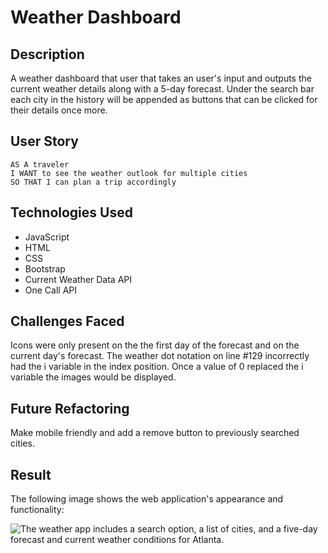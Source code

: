 # Weather Dashboard

## Description
A weather dashboard that user that takes an user's input and outputs the current weather details along with a 5-day forecast. Under the search bar each city in the history will be appended as buttons that can be clicked for their details once more.

## User Story

```
AS A traveler
I WANT to see the weather outlook for multiple cities
SO THAT I can plan a trip accordingly
```

## Technologies Used
 * JavaScript 
 * HTML 
 * CSS 
 * Bootstrap
 * Current Weather Data API
 * One Call API 

## Challenges Faced
Icons were only present on the the first day of the forecast and on the current day's forecast. The weather dot notation on line #129 incorrectly had the i variable in the index position. Once a value of 0 replaced the i variable the images would be displayed.

## Future Refactoring
Make mobile friendly and add a remove button to previously searched cities.

## Result

The following image shows the web application's appearance and functionality:

![The weather app includes a search option, a list of cities, and a five-day forecast and current weather conditions for Atlanta.]('./assets/images/screenshot.PNG')
